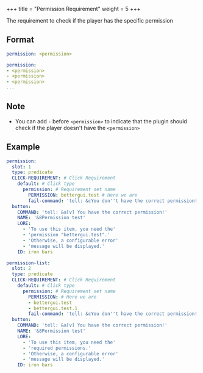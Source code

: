 +++
title = "Permission Requirement"
weight = 5
+++

The requirement to check if the player has the specific permission

## Format

```yaml
permission: <permission>
```
```yaml
permission:
- <permission>
- <permission>
- <permission>
...
```

## Note

* You can add `-` before `<permission>` to indicate that the plugin should check if the player doesn't have the `<permission>`

## Example

```yaml
permission:
  slot: 1
  type: predicate
  CLICK-REQUIREMENT: # Click Requirement
    default: # Click type
      permission: # Requirement set name
        PERMISSION: bettergui.test # Here we are
        fail-command: 'tell: &cYou don''t have the correct permission!'
  button:
    COMMAND: 'tell: &a[v] You have the correct permission!'
    NAME: '&8Permission test'
    LORE:
      - 'To use this item, you need the'
      - 'permission "bettergui.test".'
      - 'Otherwise, a configurable error'
      - 'message will be displayed.'
    ID: iron bars
```
```yaml
permission-list:
  slot: 2
  type: predicate
  CLICK-REQUIREMENT: # Click Requirement
    default: # Click type
      permission: # Requirement set name
        PERMISSION: # Here we are
        - bettergui.test
        - bettergui.test.1
        fail-command: 'tell: &cYou don''t have the correct permission!'
  button:
    COMMAND: 'tell: &a[v] You have the correct permission!'
    NAME: '&8Permission test'
    LORE:
      - 'To use this item, you need the'
      - 'required permissions.'
      - 'Otherwise, a configurable error'
      - 'message will be displayed.'
    ID: iron bars
```
